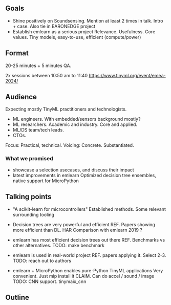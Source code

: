 
## Goals

- Shine positively on Soundsensing.
Mention at least 2 times in talk. Intro + case.
Also tie in EARONEDGE project
- Establish emlearn as a serious project
Relevance. Usefulness.
Core values. Tiny models, easy-to-use, efficient (compute/power)

## Format

20-25 minutes + 5 minutes QA.

2x sessions between 10:50 am to 11:40
https://www.tinyml.org/event/emea-2024/

## Audience

Expecting mostly TinyML practitioners and technologists.

- ML engineers. With embedded/sensors background mostly?
- ML researchers. Academic and industry. Core and applied.
- ML/DS team/tech leads. 
- CTOs. 

Focus: Practical, technical.
Voicing: Concrete. Substantiated.

### What we promised

- showcase a selection usecases, and discuss their impact
- latest improvements in emlearn
Optimized decision tree ensembles, native support for MicroPython

## Talking points

- "A scikit-learn for microcontrollers"
Established methods.
Some relevant surrounding tooling

- Decision trees are very powerful and efficient
REF. Papers showing more efficient than DL. HAR
Comparison with emlearn 2019 ?

- emlearn has most efficient decision trees out there
REF. Benchmarks vs other alternatives. TODO: make benchmark

- emlearn is used in real-world project
REF. papers applying it. Select 2-3. TODO: reach out to authors

- emlearn + MicroPython enables pure-Python TinyML applications
Very convenient. Just mip install it
CLAIM. Can do accel / sound / image
TODO: CNN support. tinymaix_cnn

## Outline



